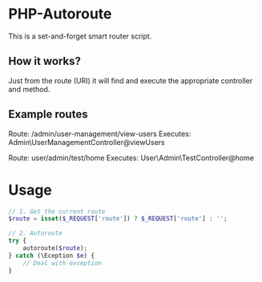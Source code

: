 # PHP-Autoroute

This is a set-and-forget smart router script. 

## How it works?
Just from the route (URI) it will find and execute the appropriate controller and method.

## Example routes

Route: /admin/user-management/view-users
Executes: Admin\UserManagementController@viewUsers

Route: user/admin/test/home
Executes: User\Admin\TestController@home

# Usage
```php
// 1. Get the current route
$route = isset($_REQUEST['route']) ? $_REQUEST['route'] : '';

// 2. Autoroute
try {
    autoroute($route);
} catch (\Eception $e) {
    // Deal with exception
}
```
